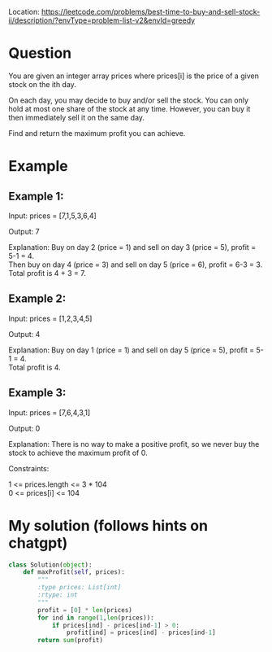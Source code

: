 Location: https://leetcode.com/problems/best-time-to-buy-and-sell-stock-ii/description/?envType=problem-list-v2&envId=greedy
# Question
You are given an integer array prices where prices[i] is the price of a given stock on the ith day.

On each day, you may decide to buy and/or sell the stock. You can only hold at most one share of the stock at any time. However, you can buy it then immediately sell it on the same day.

Find and return the maximum profit you can achieve.
 
# Example

## Example 1:

Input: prices = [7,1,5,3,6,4]

Output: 7

Explanation: Buy on day 2 (price = 1) and sell on day 3 (price = 5), profit = 5-1 = 4.\
Then buy on day 4 (price = 3) and sell on day 5 (price = 6), profit = 6-3 = 3.\
Total profit is 4 + 3 = 7.

## Example 2:

Input: prices = [1,2,3,4,5]

Output: 4

Explanation: Buy on day 1 (price = 1) and sell on day 5 (price = 5), profit = 5-1 = 4.\
Total profit is 4.

## Example 3:

Input: prices = [7,6,4,3,1]

Output: 0

Explanation: There is no way to make a positive profit, so we never buy the stock to achieve the maximum profit of 0.
 

Constraints:

1 <= prices.length <= 3 * 104\
0 <= prices[i] <= 104
 

# My solution (follows hints on chatgpt)
```python
class Solution(object):
    def maxProfit(self, prices):
        """
        :type prices: List[int]
        :rtype: int
        """
        profit = [0] * len(prices)
        for ind in range(1,len(prices)):
            if prices[ind] - prices[ind-1] > 0:
                profit[ind] = prices[ind] - prices[ind-1]
        return sum(profit)
```
